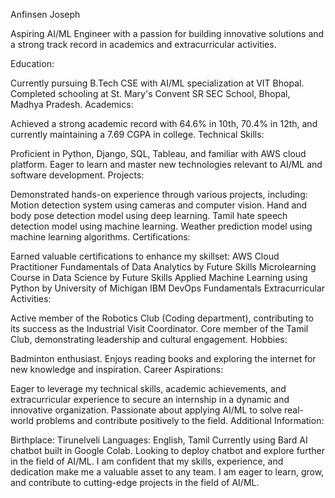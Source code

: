 
Anfinsen Joseph

Aspiring AI/ML Engineer with a passion for building innovative solutions and a strong track record in academics and extracurricular activities.

Education:

Currently pursuing B.Tech CSE with AI/ML specialization at VIT Bhopal.
Completed schooling at St. Mary's Convent SR SEC School, Bhopal, Madhya Pradesh.
Academics:

Achieved a strong academic record with 64.6% in 10th, 70.4% in 12th, and currently maintaining a 7.69 CGPA in college.
Technical Skills:

Proficient in Python, Django, SQL, Tableau, and familiar with AWS cloud platform.
Eager to learn and master new technologies relevant to AI/ML and software development.
Projects:

Demonstrated hands-on experience through various projects, including:
Motion detection system using cameras and computer vision.
Hand and body pose detection model using deep learning.
Tamil hate speech detection model using machine learning.
Weather prediction model using machine learning algorithms.
Certifications:

Earned valuable certifications to enhance my skillset:
AWS Cloud Practitioner
Fundamentals of Data Analytics by Future Skills
Microlearning Course in Data Science by Future Skills
Applied Machine Learning using Python by University of Michigan
IBM DevOps Fundamentals
Extracurricular Activities:

Active member of the Robotics Club (Coding department), contributing to its success as the Industrial Visit Coordinator.
Core member of the Tamil Club, demonstrating leadership and cultural engagement.
Hobbies:

Badminton enthusiast.
Enjoys reading books and exploring the internet for new knowledge and inspiration.
Career Aspirations:

Eager to leverage my technical skills, academic achievements, and extracurricular experience to secure an internship in a dynamic and innovative organization.
Passionate about applying AI/ML to solve real-world problems and contribute positively to the field.
Additional Information:

Birthplace: Tirunelveli
Languages: English, Tamil
Currently using Bard AI chatbot built in Google Colab.
Looking to deploy chatbot and explore further in the field of AI/ML.
I am confident that my skills, experience, and dedication make me a valuable asset to any team. I am eager to learn, grow, and contribute to cutting-edge projects in the field of AI/ML.
